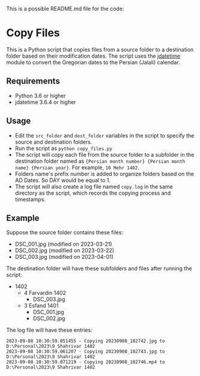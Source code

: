 This is a possible README.md file for the code:

# Copy Files

This is a Python script that copies files from a source folder to a destination folder based on their modification dates. The script uses the [jdatetime](https://pypi.org/project/jdatetime/) module to convert the Gregorian dates to the Persian (Jalali) calendar.

## Requirements

- Python 3.6 or higher
- jdatetime 3.6.4 or higher

## Usage

- Edit the `src_folder` and `dest_folder` variables in the script to specify the source and destination folders.
- Run the script as `python copy_files.py`
- The script will copy each file from the source folder to a subfolder in the destination folder named as `{Persian month number} {Persian month name} {Persian year}`. For example, `10 Mehr 1402`.
- Folders name's prefix number is added to organize folders based on the AD Dates. So DAY would be equal to 1.
- The script will also create a log file named `copy.log` in the same directory as the script, which records the copying process and timestamps.

## Example

Suppose the source folder contains these files:

- DSC_001.jpg (modified on 2023-03-21)
- DSC_002.jpg (modified on 2023-03-22)
- DSC_003.jpg (modified on 2023-04-01)

The destination folder will have these subfolders and files after running the script:

- 1402
    - 4 Farvardin 1402
        - DSC_003.jpg
    - 3 Esfand 1401
        - DSC_001.jpg
        - DSC_002.jpg

The log file will have these entries:

```
2023-09-08 10:30:59.051455 - Copying 20230908_102742.jpg to D:\Personal\2023\9 Shahrivar 1402
2023-09-08 10:30:59.061207 - Copying 20230908_102743.jpg to D:\Personal\2023\9 Shahrivar 1402
2023-09-08 10:30:59.071219 - Copying 20230908_102746.mp4 to D:\Personal\2023\9 Shahrivar 1402
```
